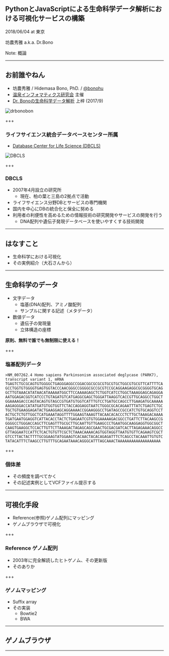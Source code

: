 ## PythonとJavaScriptによる生命科学データ解析における可視化サービスの構築

2018/06/04 at 東京

坊農秀雅 a.k.a. Dr.Bono

Note:
概論

---

## お前誰やねん

- 坊農秀雅 / Hidemasa Bono, PhD. /  [@bonohu](https://twitter.com/bonohu)
- [温泉インフォマティクス研究会](https://twitter.com/kubor_/status/860448923441221632) 主催
- [Dr. Bonoの生命科学データ解析](http://bonohu.jp/blog/category/drbonobon.html) 上梓 (2017/9)

![drbonobon](https://images-na.ssl-images-amazon.com/images/I/51gwooGvqYL.jpg)

+++

### ライフサイエンス統合データベースセンター所属

- [Database Center for Life Science (DBCLS)](https://dbcls.rois.ac.jp/)

![DBCLS](http://leading.lifesciencedb.jp/wordpress/wp-content/uploads/2014/06/logo_en_c.png)

+++

### DBCLS

- 2007年4月設立の研究所
  -  現在、柏の葉と三島の2拠点で活動
- ライフサイエンス分野DBとサービスの専門機関
- 国内を中心にDBの統合化と保全に努める
- 利用者の利便性を高めるための情報技術の研究開発やサービスの開発を行う
  - DNA配列や遺伝子発現データベースを使いやすくする技術開発

---

## はなすこと
- 生命科学における可視化
- その実例紹介（大石さんから）

---

## 生命科学のデータ

- 文字データ
  - 塩基(DNA)配列、アミノ酸配列
  - サンプルに関する記述（メタデータ）
- 数値データ
  - 遺伝子の発現量
  - 立体構造の座標

**原則、無料で誰でも無制限に使える！**

+++

### 塩基配列データ

```
>NM_007262.4 Homo sapiens Parkinsonism associated deglycase (PARK7), transcript variant 1, mRNA
TGAGTCTGCGCAGTGTGGGGCTGAGGGAGGCCGGACGGCGCGCGTGCGTGCTGGCGTGCGTTCATTTTCA
GCCTGGTGTGGGGTGAGTGGTACCCAACGGGCCGGGGCGCCGCGTCCGCAGGAAGAGGCGCGGGGTGCAG
GCTTGTAAACATATAACATAAAAATGGCTTCCAAAAGAGCTCTGGTCATCCTGGCTAAAGGAGCAGAGGA
AATGGAGACGGTCATCCCTGTAGATGTCATGAGGCGAGCTGGGATTAAGGTCACCGTTGCAGGCCTGGCT
GGAAAAGACCCAGTACAGTGTAGCCGTGATGTGGTCATTTGTCCTGATGCCAGCCTTGAAGATGCAAAAA
AAGAGGGACCATATGATGTGGTGGTTCTACCAGGAGGTAATCTGGGCGCACAGAATTTATCTGAGTCTGC
TGCTGTGAAGGAGATACTGAAGGAGCAGGAAAACCGGAAGGGCCTGATAGCCGCCATCTGTGCAGGTCCT
ACTGCTCTGTTGGCTCATGAAATAGGTTTTGGAAGTAAAGTTACAACACACCCTCTTGCTAAAGACAAAA
TGATGAATGGAGGTCATTACACCTACTCTGAGAATCGTGTGGAAAAAGACGGCCTGATTCTTACAAGCCG
GGGGCCTGGGACCAGCTTCGAGTTTGCGCTTGCAATTGTTGAAGCCCTGAATGGCAAGGAGGTGGCGGCT
CAAGTGAAGGCTCCACTTGTTCTTAAAGACTAGAGCAGCGAACTGCGACGATCACTTAGAGAAACAGGCC
GTTAGGAATCCATTCTCACTGTGTTCGCTCTAAACAAAACAGTGGTAGGTTAATGTGTTCAGAAGTCGCT
GTCCTTACTACTTTTGCGGAAGTATGGAAGTCACAACTACACAGAGATTTCTCAGCCTACAAATTGTGTC
TATACATTTCTAAGCCTTGTTTGCAGAATAAACAGGGCATTTAGCAAACTAAAAAAAAAAAAAAAAAAA
```

+++

### 個体差

- その頻度を調べてかく
- その記述実例としてVCFファイル提示する

---

## 可視化手段

- Reference(参照)ゲノム配列にマッピング
- ゲノムブラウザで可視化

+++

### Reference ゲノム配列

- 2003年に完全解読したヒトゲノム、その更新版
- そのありか

+++

### ゲノムマッピング

- Suffix array
- その実装
  - Bowtie2
  - BWA

---

## ゲノムブラウザ

---
